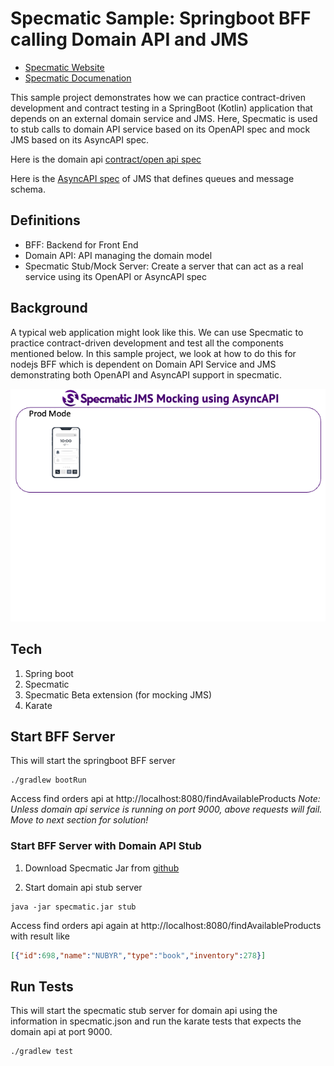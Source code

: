 # Specmatic Sample: Springboot BFF calling Domain API and JMS

* [Specmatic Website](https://specmatic.in)
* [Specmatic Documenation](https://specmatic.in/documentation.html)

This sample project demonstrates how we can practice contract-driven development and contract testing in a SpringBoot (Kotlin) application that depends on an external domain service and JMS. Here, Specmatic is used to stub calls to domain API service based on its OpenAPI spec and mock JMS based on its AsyncAPI spec.

Here is the domain api [contract/open api spec](https://github.com/znsio/specmatic-order-contracts/blob/main/in/specmatic/examples/store/api_order_v1.yaml)

Here is the [AsyncAPI spec](https://github.com/znsio/specmatic-order-contracts/blob/main/in/specmatic/examples/store/jms.yaml) of JMS that defines queues and message schema.

## Definitions
* BFF: Backend for Front End
* Domain API: API managing the domain model
* Specmatic Stub/Mock Server: Create a server that can act as a real service using its OpenAPI or AsyncAPI spec

## Background
A typical web application might look like this. We can use Specmatic to practice contract-driven development and test all the components mentioned below. In this sample project, we look at how to do this for nodejs BFF which is dependent on Domain API Service and JMS demonstrating both OpenAPI and AsyncAPI support in specmatic.

![HTML client talks to client API which talks to backend API](assets/specmatic-order-bff-jms-architecture.gif)

## Tech
1. Spring boot
2. Specmatic
3. Specmatic Beta extension (for mocking JMS)
4. Karate
 
## Start BFF Server
This will start the springboot BFF server
```shell
./gradlew bootRun
```
Access find orders api at http://localhost:8080/findAvailableProducts
_*Note:* Unless domain api service is running on port 9000, above requests will fail. Move to next section for solution!_

### Start BFF Server with Domain API Stub
1. Download Specmatic Jar from [github](https://github.com/znsio/specmatic/releases)

2. Start domain api stub server
```shell
java -jar specmatic.jar stub
```
Access find orders api again at http://localhost:8080/findAvailableProducts with result like
```json
[{"id":698,"name":"NUBYR","type":"book","inventory":278}]
```

## Run Tests
This will start the specmatic stub server for domain api using the information in specmatic.json and run the karate tests that expects the domain api at port 9000.
```shell
./gradlew test
```